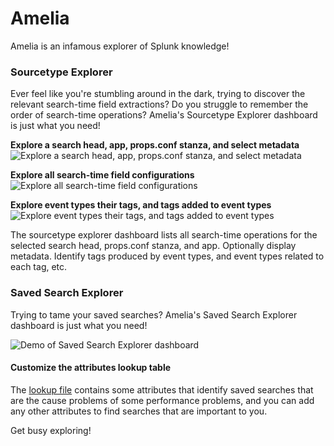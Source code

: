 
# Amelia

Amelia is an infamous explorer of Splunk knowledge!

### Sourcetype Explorer

Ever feel like you're stumbling around in the dark, trying to discover the relevant search-time field extractions? Do you struggle to remember the order of search-time operations? Amelia's Sourcetype Explorer dashboard is just what you need!

**Explore a search head, app, props.conf stanza, and select metadata**
![Explore a search head, app, props.conf stanza, and select metadata](https://ben-repo-artifacts.s3.us-west-2.amazonaws.com/2019-10-29_11-42-21.gif)

**Explore all search-time field configurations**
![Explore all search-time field configurations](https://ben-repo-artifacts.s3.us-west-2.amazonaws.com/2019-10-29_11-54-12.gif)

**Explore event types their tags, and tags added to event types**
![Explore event types their tags, and tags added to event types](https://ben-repo-artifacts.s3.us-west-2.amazonaws.com/2019-10-29_12-18-36.gif)

The sourcetype explorer dashboard lists all search-time operations for the selected search head, props.conf stanza, and app. Optionally display metadata. Identify tags produced by event types, and event types related to each tag, etc.

### Saved Search Explorer

Trying to tame your saved searches? Amelia's Saved Search Explorer dashboard is just what you need!

![Demo of Saved Search Explorer dashboard](demo_saved_search_explorer.gif)

#### Customize the attributes lookup table
The [lookup file](https://github.com/northben/amelia/blob/master/amelia/lookups/amelia_saved_search_attributes.csv) contains some attributes that identify saved searches that are the cause problems of some performance problems, and you can add any other attributes to find searches that are important to you.

Get busy exploring!
